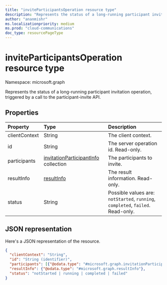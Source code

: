 ```yaml
--- 
title: "inviteParticipantsOperation resource type"
description: "Represents the status of a long-running participant invitation operation, triggered by a call to the participant-invite API."
author: "ananmishr"
ms.localizationpriority: medium
ms.prod: "cloud-communications"
doc_type: resourcePageType
---
```


# inviteParticipantsOperation resource type

Namespace: microsoft.graph

Represents the status of a long-running participant invitation operation, triggered by a call to the participant-invite API.

## Properties

| Property                       | Type                        | Description                                                                                                                                       |
| :----------------------------- | :---------------------------| :-------------------------------------------------------------------------------------------------------------------------------------------------|
| clientContext                  | String                      | The client context.                                                                                                                               |
| id                             | String                      | The server operation id. Read-only.                                                                                              |
| participants | [invitationParticipantInfo](invitationParticipantInfo.md) collection | The participants to invite. |
| resultInfo                     | [resultInfo](resultinfo.md) | The result information.  Read-only.                                                                                             |
| status                         | String                      | Possible values are: `notStarted`, `running`, `completed`, `failed`. Read-only.                                                  |

## JSON representation

Here's a JSON representation of the resource.

<!-- {
  "blockType": "resource",
  "optionalProperties": [

  ],
  "@odata.type": "microsoft.graph.inviteParticipantsOperation"
}-->
```json
{
  "clientContext": "String",
  "id": "String (identifier)",
  "participants": [{"@odata.type": "#microsoft.graph.invitationParticipantInfo"}],
  "resultInfo": {"@odata.type": "#microsoft.graph.resultInfo"},
  "status": "notStarted | running | completed | failed"
}
```

<!-- uuid: 8fcb5dbc-d5aa-4681-8e31-b001d5168d79
2015-10-25 14:57:30 UTC -->
<!-- {
  "type": "#page.annotation",
  "description": "inviteParticipantsOperation resource",
  "keywords": "",
  "section": "documentation",
  "tocPath": "",
  "suppressions": []
}-->

